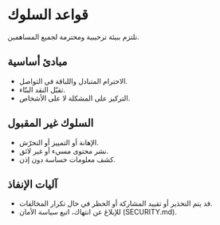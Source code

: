 # قواعد السلوك

نلتزم ببيئة ترحيبية ومحترمة لجميع المساهمين.

## مبادئ أساسية
- الاحترام المتبادل واللباقة في التواصل.
- تقبّل النقد البنّاء.
- التركيز على المشكلة لا على الأشخاص.

## السلوك غير المقبول
- الإهانة أو التمييز أو التحرّش.
- نشر محتوى مسيء أو غير لائق.
- كشف معلومات حساسة دون إذن.

## آليات الإنفاذ
- قد يتم التحذير أو تقييد المشاركة أو الحظر في حال تكرار المخالفات.
- للإبلاغ عن انتهاك، اتبع سياسة الأمان (SECURITY.md).